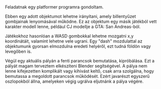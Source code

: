 Feladatnak egy platformer programra gondoltam.

Ebben egy adott objektumot lehetne irányítani, amely billentyűzet gombjainak lenyomásával működne.
Ez az objektum egy másik játékból vett karakter modell lenne, például CJ modellje a GTA: San Andreas-ból.

Játékokhoz hasonlóan a WASD gombokkal lehetne mozgatni x,y koordinátáit, valamint lehetne vele ugrani.
Egy "dash" mozdulattal az objektumunk gyorsan elmozdulna eredeti helyéről, ezt tudná földön vagy levegőben is.

Végül egy aktuális pályán a fenti parancsok bemutatása, kipróbálása.
Ezt a pályát magam terveztem elkészíteni Blender segítségével.
A pálya nem lenne kifejezetten komplikált vagy kihivást keltő, csak arra szolgálna, hogy bemutassa a megoldott parancsok működését.
Ezért javarészt egyszerű oszlopokból állna, amelyeken végig ugrálva eljutnánk a pálya végére.
